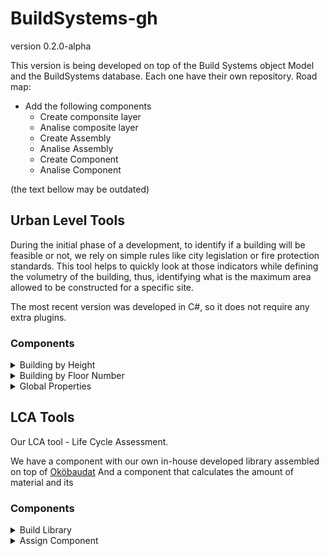 # BuildSystems-gh

version 0.2.0-alpha

This version is being developed on top of the Build Systems object Model and the BuildSystems database. Each one have their own repository.
Road map:
* Add the following components
    * Create componsite layer
    * Analise composite layer
    * Create Assembly
    * Analise Assembly
    * Create Component
    * Analise Component

(the text bellow may be outdated)
 
## Urban Level Tools
During the initial phase of a development, to identify if a building will be feasible or not,
we rely on simple rules like city legislation or fire protection standards.
This tool helps to quickly look at those indicators while defining the volumetry of the building, thus, identifying what is the maximum area allowed to be constructed for a specific site.

The most recent version was developed in C#, so it does not require any extra plugins.

### Components
<details>
<summary>Building by Height</summary>

Input

* buildingBoundaries (closed curves)
* foundationHeight (numbers)
* firstFloorHeight (numbers)
* upperFloorsHeight (numbers)
* parapetHeight (numbers)
* buildingTotalHeight (numbers)

Output

* Floors (closed curves)
* Volume (brep)
</details>

<details>
<summary>Building by Floor Number</summary>

Input

* buildingBoundaries (closed curves)
* foundationHeight (numbers)
* firstFloorHeight (numbers)
* upperFloorsHeight (numbers)
* parapetHeight (numbers)
* numberFloors (integer)

Output

* Floors (closed curves)
* Volume (brep)
</details>

<details>
<summary>Global Properties</summary>

Input

* terrainBoundary (one closed curve)
* Floors (closed curves from building components)
* Volumes (brep from building components)

Output

* Properties (text with the urban properties)
</details>


## LCA Tools
Our LCA tool - Life Cycle Assessment.

We have a component with our own in-house developed library assembled on top of [Oköbaudat](https://www.oekobaudat.de/)
And a component that calculates the amount of material and its 

### Components
<details>
<summary>Build Library</summary>

Input

* Path (string: root folder containing the three sub-folders with JSON libraries).
* Component (string, component name).

Output

* Component (data tree, material information for one build component).
</details>

<details>
<summary>Assign Component</summary>

Input

* Path (string: root folder containing the three sub-folders with JSON libraries).
* Surfaces (surfaces, building surfaces to generate the bateil).
* Component (strings, component layers in the format of GH Data Tree).
* Phase (string, phases to calculate the GWP and PENRT).

Output

* Boxes (box, representation of materials as Boxes.)
* PENRT (number, PENRT calculated using the material volumes from the Boxes [MJ]).
* GWP (number, GWP calculated using the material volumes from the Boxes [kg CO2-eq]).
</details>

